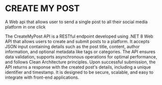 # CREATE MY POST


A Web api that allows user to send a single post to all their social media platform in one click


The CreateMyPost API is a RESTful endpoint developed using .NET 8 Web API that allows users to create and submit posts to a platform. It accepts JSON input containing details such as the post title, content, author information, and optional metadata like tags or categories. The API ensures data validation, supports asynchronous operations for optimal performance, and follows Clean Architecture principles. Upon successful submission, the API returns a response with the created post's details, including a unique identifier and timestamp. It is designed to be secure, scalable, and easy to integrate with front-end applications.


